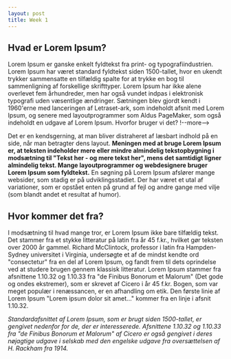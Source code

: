 ```yaml
---
layout: post
title: Week 1
---
```




## Hvad er Lorem Ipsum?

Lorem Ipsum er ganske enkelt fyldtekst fra print- og typografiindustrien. Lorem Ipsum har været standard fyldtekst siden 1500-tallet, hvor en ukendt trykker sammensatte en tilfældig spalte for at trykke en bog til sammenligning af forskellige skrifttyper. Lorem Ipsum har ikke alene overlevet fem århundreder, men har også vundet indpas i elektronisk typografi uden væsentlige ændringer. Sætningen blev gjordt kendt i 1960'erne med lanceringen af Letraset-ark, som indeholdt afsnit med Lorem Ipsum, og senere med layoutprogrammer som Aldus PageMaker, som også indeholdt en udgave af Lorem Ipsum.
Hvorfor bruger vi det?
!--more-->


Det er en kendsgerning, at man bliver distraheret af læsbart indhold på en side, når man betragter dens layout. **Meningen med at bruge Lorem Ipsum er, at teksten indeholder mere eller mindre almindelig tekstopbygning i modsætning til "Tekst her - og mere tekst her", mens det samtidigt ligner almindelig tekst. Mange layoutprogrammer og webdesignere bruger Lorem Ipsum som fyldtekst.** En søgning på Lorem Ipsum afslører mange websider, som stadig er på udviklingsstadiet. Der har været et utal af variationer, som er opstået enten på grund af fejl og andre gange med vilje (som blandt andet et resultat af humor).

## Hvor kommer det fra?

I modsætning til hvad mange tror, er Lorem Ipsum ikke bare tilfældig tekst. Det stammer fra et stykke litteratur på latin fra år 45 f.kr., hvilket gør teksten over 2000 år gammel. Richard McClintock, professor i latin fra Hampden-Sydney universitet i Virginia, undersøgte et af de mindst kendte ord "consectetur" fra en del af Lorem Ipsum, og fandt frem til dets oprindelse ved at studere brugen gennem klassisk litteratur. Lorem Ipsum stammer fra afsnittene 1.10.32 og 1.10.33 fra "de Finibus Bonorum et Malorum" (Det gode og ondes ekstremer), som er skrevet af Cicero i år 45 f.kr. Bogen, som var meget populær i renæssancen, er en afhandling om etik. Den første linie af Lorem Ipsum "Lorem ipsum dolor sit amet..." kommer fra en linje i afsnit 1.10.32.

_Standardafsnittet af Lorem Ipsum, som er brugt siden 1500-tallet, er gengivet nedenfor for de, der er interesserede. Afsnittene 1.10.32 og 1.10.33 fra "de Finibus Bonorum et Malorum" af Cicero er også gengivet i deres nøjagtige udgave i selskab med den engelske udgave fra oversættelsen af H. Rackham fra 1914._
